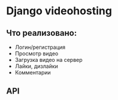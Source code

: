 # Django videohosting 
## Что реализовано:
- Логин/регистрация
- Просмотр видео
- Загрузка видео на сервер
- Лайки, дизлайки
- Комментарии

## API
